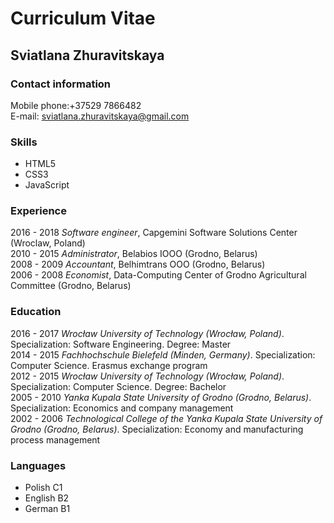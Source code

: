 # Curriculum Vitae #
## Sviatlana Zhuravitskaya #
### Contact information ###
Mobile phone:+37529 7866482  
E-mail: sviatlana.zhuravitskaya@gmail.com
### Skills ###
* HTML5
* CSS3
* JavaScript  &nbsp;
### Experience ###
2016 - 2018 *Software engineer*, Capgemini Software Solutions Center (Wroclaw, Poland)  
2010 - 2015 *Administrator*, Belabios IOOO (Grodno, Belarus)  
2008 - 2009 *Accountant*, Belhimtrans OOO (Grodno, Belarus)  
2006 - 2008 *Economist*, Data-Computing Center of Grodno Agricultural Committee (Grodno,
Belarus)
### Education ###
2016 - 2017 *Wrocław University of Technology (Wrocław, Poland)*.  Specialization: Software Engineering. Degree: Master  
2014 - 2015 *Fachhochschule Bielefeld (Minden, Germany)*. Specialization: Computer Science. Erasmus exchange program  
2012 - 2015 *Wrocław University of Technology (Wrocław, Poland)*. Specialization: Computer Science. Degree: Bachelor  
2005 - 2010 *Yanka Kupala State University of Grodno (Grodno, Belarus)*. Specialization: Economics and company management  
2002 - 2006 *Technological College of the Yanka Kupala State University of Grodno (Grodno, Belarus)*. Specialization: Economy and manufacturing process management
### Languages ###
* Polish C1
* English B2
* German B1
